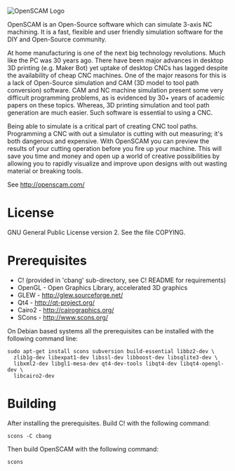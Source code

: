 ![OpenSCAM Logo][1]

OpenSCAM is an ​Open-Source software which can simulate 3-axis NC machining. It is a fast, flexible and user friendly simulation software for the DIY and Open-Source community.

At home manufacturing is one of the next big technology revolutions. Much like the PC was 30 years ago. There have been major advances in desktop 3D printing (e.g. ​Maker Bot) yet uptake of desktop CNCs has lagged despite the availability of ​cheap CNC machines. One of the major reasons for this is a lack of Open-Source simulation and CAM (3D model to tool path conversion) software. CAM and NC machine simulation present some very difficult programming problems, as is evidenced by 30+ years of academic papers on these topics. Whereas, 3D printing simulation and tool path generation are much easier. Such software is essential to using a CNC.

Being able to simulate is a critical part of creating CNC tool paths. Programming a CNC with out a simulator is cutting with out measuring; it's both dangerous and expensive. With OpenSCAM you can preview the results of your cutting operation before you fire up your machine. This will save you time and money and open up a world of creative possibilities by allowing you to rapidly visualize and improve upon designs with out wasting material or breaking tools.

See http://openscam.com/

# License
GNU General Public License version 2.  See the file COPYING.

# Prerequisites
  - C! (provided in 'cbang' sub-directory, see C! README for requirements)
  - OpenGL - Open Graphics Library, accelerated 3D graphics
  - GLEW   - http://glew.sourceforge.net/
  - Qt4    - http://qt-project.org/
  - Cairo2 - http://cairographics.org/
  - SCons  - http://www.scons.org/

On Debian based systems all the prerequisites can be installed with the following command line:

    sudo apt-get install scons subversion build-essential libbz2-dev \
      zlib1g-dev libexpat1-dev libssl-dev libboost-dev libsqlite3-dev \
      libxml2-dev libgl1-mesa-dev qt4-dev-tools libqt4-dev libqt4-opengl-dev \
      libcairo2-dev


# Building
After installing the prerequisites.  Build C! with the following command:

    scons -C cbang

Then build OpenSCAM with the following command:

    scons


[1]: https://raw.github.com/jcoffland/OpenSCAM/master/images/openscam-logo.png
